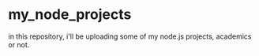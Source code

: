 # my_node_projects

in this repository, i'll be uploading some of my node.js projects, academics or not.

